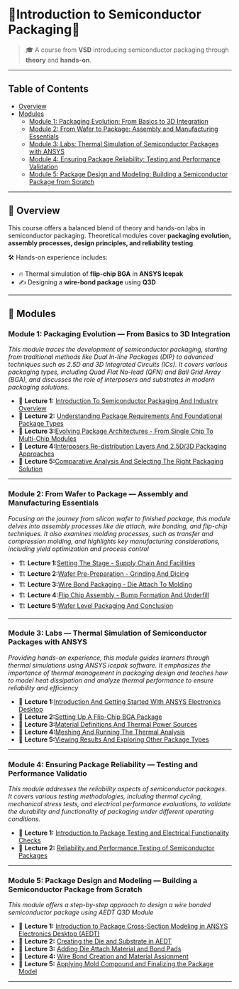 
# 🌟Introduction to Semiconductor Packaging🌟

> 🎓 A course from **VSD** introducing semiconductor packaging through **theory** and **hands-on**.

---

## Table of Contents

- [Overview](#overview)
- [Modules](#modules)
  - [Module 1: Packaging Evolution: From Basics to 3D Integration](#module-1-packaging-evolution-from-basics-to-3d-integration)
  - [Module 2: From Wafer to Package: Assembly and Manufacturing Essentials](#module-2-from-wafer-to-package-assembly-and-manufacturing-essentials)
  - [Module 3: Labs: Thermal Simulation of Semiconductor Packages with ANSYS](#module-3-labs-thermal-simulation-of-semiconductor-packages-with-ansys)
  - [Module 4: Ensuring Package Reliability: Testing and Performance Validation](#module-4-ensuring-package-reliability-testing-and-performance-validation)
  - [Module 5: Package Design and Modeling: Building a Semiconductor Package from Scratch](#module-5-package-design-and-modeling-building-a-semiconductor-package-from-scratch) 
    
---

## 🧾 Overview

This course offers a balanced blend of theory and hands-on labs in semiconductor packaging. Theoretical modules cover **packaging evolution, assembly processes, design principles, and reliability testing**. 

🛠️ Hands-on experience includes:
- 🔥 Thermal simulation of **flip-chip BGA** in **ANSYS Icepak**
- ✍️ Designing a **wire-bond package** using **Q3D**

---

## 🧩 Modules

### Module 1: Packaging Evolution — From Basics to 3D Integration

*This module traces the development of semiconductor packaging, starting from traditional methods like Dual In-line Packages (DIP) to advanced techniques such as 2.5D and 3D Integrated Circuits (ICs). It covers various packaging types, including Quad Flat No-lead (QFN) and Ball Grid Array (BGA), and discusses the role of interposers and substrates in modern packaging solutions.*

- 📘 **Lecture 1:** [Introduction To Semiconductor Packaging And Industry Overview](./Module%201%20-%20Packaging%20Evolution%3A%20From%20Basics%20to%203D%20Integration/L1%20-%20Introduction%20To%20Semiconductor%20Packaging%20And%20Industry%20Overview/)
- 📘 **Lecture 2:** [Understanding Package Requirements And Foundational Package Types](./Module%201%20-%20Packaging%20Evolution%3A%20From%20Basics%20to%203D%20Integration/L2%20-%20Understanding%20Package%20Requirements%20And%20Foundational%20Package%20Types/)
- 📘 **Lecture 3:**[Evolving Package Architectures - From Single Chip To Multi-Chip Modules](./Module%201%20-%20Packaging%20Evolution%3A%20From%20Basics%20to%203D%20Integration/%20L3%20-%20Evolving%20Package%20Architectures%20-%20From%20Single%20Chip%20To%20Multi-Chip%20Modules/)
- 📘 **Lecture 4:**[Interposers Re-distribution Layers And 2.5D/3D Packaging Approaches](./Module%201%20-%20Packaging%20Evolution%3A%20From%20Basics%20to%203D%20Integration/%20L4%20-%20Interposers%20Re-distribution%20Layers%20And%202.5D%20and%203D%20Packaging%20Approaches/)
- 📘 **Lecture 5:**[Comparative Analysis And Selecting The Right Packaging Solution](./Module%201%20-%20Packaging%20Evolution%3A%20From%20Basics%20to%203D%20Integration/%20L5%20-%20Comparative%20Analysis%20And%20Selecting%20The%20Right%20Packaging%20Solution/)

---
### Module 2: From Wafer to Package — Assembly and Manufacturing Essentials

*Focusing on the journey from silicon wafer to finished package, this module delves into assembly processes like die attach, wire bonding, and flip-chip techniques. It also examines molding processes, such as transfer and compression molding, and highlights key manufacturing considerations, including yield optimization and process control*

- 🏗️ **Lecture 1:**[Setting The Stage - Supply Chain And Facilities](./Module2%20-%20From%20Wafer%20to%20Package%3A%20Assembly%20and%20Manufacturing%20Essentials/%20L1%20-%20Setting%20The%20Stage%20-%20Supply%20Chain%20And%20Facilities/)
- 🏗️ **Lecture 2:**[Wafer Pre-Preparation - Grinding And Dicing](./Module2%20-%20From%20Wafer%20to%20Package%3A%20Assembly%20and%20Manufacturing%20Essentials/%20L2%20-%20Wafer%20Pre-Preparation%20-%20Grinding%20And%20Dicing%20/)
- 🏗️ **Lecture 3:**[Wire Bond Packaging - Die Attach To Molding](./Module2%20-%20From%20Wafer%20to%20Package%3A%20Assembly%20and%20Manufacturing%20Essentials/%20L3%20-%20Wire%20Bond%20Packaging%20-%20Die%20Attach%20To%20Molding/)
- 🏗️ **Lecture 4:**[Flip Chip Assembly - Bump Formation And Underfill](./Module2%20-%20From%20Wafer%20to%20Package%3A%20Assembly%20and%20Manufacturing%20Essentials/%20L4%20-%20Flip%20Chip%20Assembly%20-%20Bump%20Formation%20And%20Underfill%20/)
- 🏗️ **Lecture 5:**[Wafer Level Packaging And Conclusion](./Module2%20-%20From%20Wafer%20to%20Package%3A%20Assembly%20and%20Manufacturing%20Essentials/%20L5%20-%20Wafer%20Level%20Packaging%20And%20Conclusion/)
---

### Module 3: Labs — Thermal Simulation of Semiconductor Packages with ANSYS

*Providing hands-on experience, this module guides learners through thermal simulations using ANSYS icepak software. It emphasizes the importance of thermal management in packaging design and teaches how to model heat dissipation and analyze thermal performance to ensure reliability and efficiency*

- 🧪 **Lecture 1:**[Introduction And Getting Started With ANSYS Electronics Desktop](./Module%203%20-%20Labs%3A%20Thermal%20Simulation%20of%20Semiconductor%20Packages%20with%20ANSYS%20/%20L1%20-%20Introduction%20And%20Getting%20Started%20With%20ANSYS%20Electronics%20Desktop/)
- 🧪 **Lecture 2:**[Setting Up A Flip-Chip BGA Package](./Module%203%20-%20Labs%3A%20Thermal%20Simulation%20of%20Semiconductor%20Packages%20with%20ANSYS%20/%20L2%20-%20Setting%20Up%20A%20Flip-Chip%20BGA%20Package%20/)
- 🧪 **Lecture 3:**[Material Definitions And Thermal Power Sources](./Module%203%20-%20Labs%3A%20Thermal%20Simulation%20of%20Semiconductor%20Packages%20with%20ANSYS%20/%20L3%20-%20Material%20Definitions%20And%20Thermal%20Power%20Sources%20/)
- 🧪 **Lecture 4:**[Meshing And Running The Thermal Analysis](./Module%203%20-%20Labs%3A%20Thermal%20Simulation%20of%20Semiconductor%20Packages%20with%20ANSYS%20/%20L4%20-%20Meshing%20And%20Running%20The%20Thermal%20Analysis%20/)
- 🧪 **Lecture 5:**[Viewing Results And Exploring Other Package Types](./Module%203%20-%20Labs%3A%20Thermal%20Simulation%20of%20Semiconductor%20Packages%20with%20ANSYS%20/%20L5%20-%20Viewing%20Results%20And%20Exploring%20Other%20Package%20Types%20/)


---

### Module 4: Ensuring Package Reliability — Testing and Performance Validatio

*This module addresses the reliability aspects of semiconductor packages. It covers various testing methodologies, including thermal cycling, mechanical stress tests, and electrical performance evaluations, to validate the durability and functionality of packaging under different operating conditions.*

- 🧾 **Lecture 1:** [Introduction to Package Testing and Electrical Functionality Checks](./Module%204%20-%20Ensuring%20Package%20Reliability%3A%20Testing%20and%20Performance%20Validation%20/%20L1%20-%20Introduction%20to%20Package%20Testing%20and%20Electrical%20Functionality%20Checks%20/)
- 🧾 **Lecture 2:** [Reliability and Performance Testing of Semiconductor Packages](./Module%204%20-%20Ensuring%20Package%20Reliability%3A%20Testing%20and%20Performance%20Validation%20/%20L2%20-%20Reliability%20and%20Performance%20Testing%20of%20Semiconductor%20Packages%20/)

---

### Module 5: Package Design and Modeling — Building a Semiconductor Package from Scratch

*This module offers a step-by-step approach to design a wire bonded semiconductor package using AEDT Q3D Module*

- 🧱 **Lecture 1:** [ Introduction to Package Cross-Section Modeling in ANSYS Electronics Desktop (AEDT)](./Module%205%20-%20Package%20Design%20and%20Modeling%3A%20Building%20a%20Semiconductor%20Package%20from%20Scratch%20/%20L1%20-%20Introduction%20to%20Package%20Cross-Section%20Modeling%20in%20ANSYS%20Electronics%20Desktop%20(AEDT)/)
- 🧱 **Lecture 2:** [Creating the Die and Substrate in AEDT](./Module%205%20-%20Package%20Design%20and%20Modeling%3A%20Building%20a%20Semiconductor%20Package%20from%20Scratch%20/%20L2%20-%20Creating%20the%20Die%20and%20Substrate%20in%20AEDT%20/)
- 🧱 **Lecture 3:** [Adding Die Attach Material and Bond Pads](./Module%205%20-%20Package%20Design%20and%20Modeling%3A%20Building%20a%20Semiconductor%20Package%20from%20Scratch%20/%20L3%20-%20Adding%20Die%20Attach%20Material%20and%20Bond%20Pads%20/)
- 🧱 **Lecture 4:** [Wire Bond Creation and Material Assignment](./Module%205%20-%20Package%20Design%20and%20Modeling%3A%20Building%20a%20Semiconductor%20Package%20from%20Scratch%20/%20L4%20-%20Wire%20Bond%20Creation%20and%20Material%20Assignment%20/)
- 🧱 **Lecture 5:** [Applying Mold Compound and Finalizing the Package Model](./Module%205%20-%20Package%20Design%20and%20Modeling%3A%20Building%20a%20Semiconductor%20Package%20from%20Scratch%20/%20L5%20-%20Applying%20Mold%20Compound%20and%20Finalizing%20the%20Package%20Model%20/)
  
---

